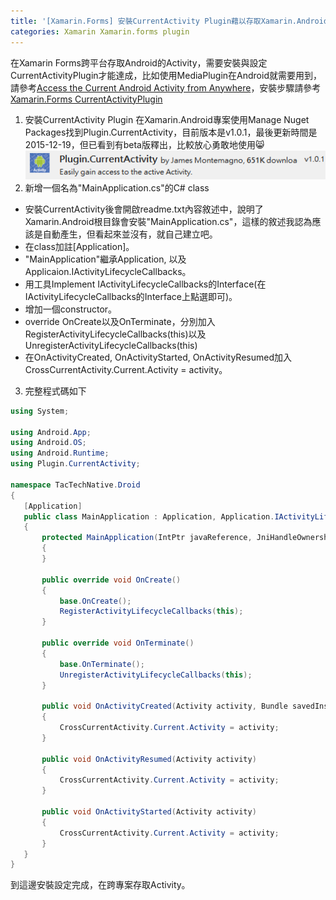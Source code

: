 ```yaml
---
title: '[Xamarin.Forms] 安裝CurrentActivity Plugin藉以存取Xamarin.Android Activity'
categories: Xamarin Xamarin.forms plugin
---
```


在Xamarin Forms跨平台存取Android的Activity，需要安裝與設定CurrentActivityPlugin才能達成，比如使用MediaPlugin在Android就需要用到，請參考[Access the Current Android Activity from Anywhere](https://montemagno.com/access-the-current-android-activity-from-anywhere/)，安裝步驟請參考[Xamarin.Forms CurrentActivityPlugin](https://github.com/jamesmontemagno/CurrentActivityPlugin)

1. 安裝CurrentActivity Plugin
在Xamarin.Android專案使用Manage Nuget Packages找到Plugin.CurrentActivity，目前版本是v1.0.1，最後更新時間是2015-12-19，但已看到有beta版釋出，比較放心勇敢地使用😸
![install-currentactivity-01](/images/2018/04/install-currentactivity-01.png)
2. 新增一個名為"MainApplication.cs"的C# class
  * 安裝CurrentActivity後會開啟readme.txt內容敘述中，說明了Xamarin.Android根目錄會安裝"MainApplication.cs"，這樣的敘述我認為應該是自動產生，但看起來並沒有，就自己建立吧。
  * 在class加註[Application]。
  * "MainApplication"繼承Application, 以及Applicaion.IActivityLifecycleCallbacks。
  * 用工具Implement IActivityLifecycleCallbacks的Interface(在IActivityLifecycleCallbacks的Interface上點選即可)。
  * 增加一個constructor。
  * override OnCreate以及OnTerminate，分別加入RegisterActivityLifecycleCallbacks(this)以及UnregisterActivityLifecycleCallbacks(this)
  * 在OnActivityCreated, OnActivityStarted, OnActivityResumed加入CrossCurrentActivity.Current.Activity = activity。
3. 完整程式碼如下
    
  ```csharp
  using System;

  using Android.App;
  using Android.OS;
  using Android.Runtime;
  using Plugin.CurrentActivity;

  namespace TacTechNative.Droid
  {
     [Application]
     public class MainApplication : Application, Application.IActivityLifecycleCallbacks
     {
         protected MainApplication(IntPtr javaReference, JniHandleOwnership transfer) : base(javaReference, transfer)
         {
         }

         public override void OnCreate()
         {
             base.OnCreate();
             RegisterActivityLifecycleCallbacks(this);
         }

         public override void OnTerminate()
         {
             base.OnTerminate();
             UnregisterActivityLifecycleCallbacks(this);
         }

         public void OnActivityCreated(Activity activity, Bundle savedInstanceState)
         {
             CrossCurrentActivity.Current.Activity = activity;
         }

         public void OnActivityResumed(Activity activity)
         {
             CrossCurrentActivity.Current.Activity = activity;
         }

         public void OnActivityStarted(Activity activity)
         {
             CrossCurrentActivity.Current.Activity = activity;
         }
     }
  }
  ```

到這邊安裝設定完成，在跨專案存取Activity。
